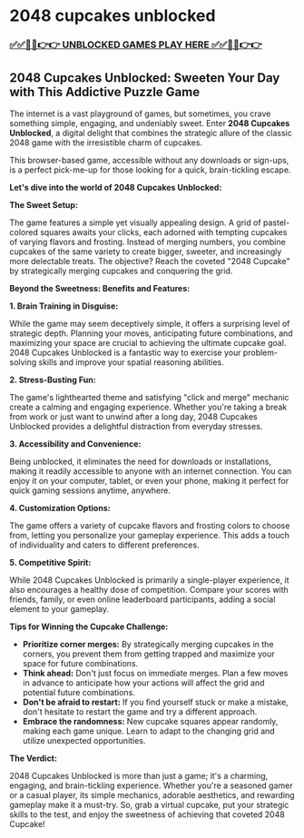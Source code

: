 # 2048 cupcakes unblocked

### [✅✅🔴🔴👉👉 UNBLOCKED GAMES PLAY HERE ✅✅🔴🔴👉👉](https://topstoryindia.com)

## 2048 Cupcakes Unblocked: Sweeten Your Day with This Addictive Puzzle Game

The internet is a vast playground of games, but sometimes, you crave something simple, engaging, and undeniably sweet. Enter **2048 Cupcakes Unblocked**, a digital delight that combines the strategic allure of the classic 2048 game with the irresistible charm of cupcakes. 

This browser-based game, accessible without any downloads or sign-ups, is a perfect pick-me-up for those looking for a quick, brain-tickling escape. 

**Let's dive into the world of 2048 Cupcakes Unblocked:**

**The Sweet Setup:**

The game features a simple yet visually appealing design. A grid of pastel-colored squares awaits your clicks, each adorned with tempting cupcakes of varying flavors and frosting. Instead of merging numbers, you combine cupcakes of the same variety to create bigger, sweeter, and increasingly more delectable treats. The objective? Reach the coveted "2048 Cupcake" by strategically merging cupcakes and conquering the grid.

**Beyond the Sweetness: Benefits and Features:**

**1. Brain Training in Disguise:** 

While the game may seem deceptively simple, it offers a surprising level of strategic depth. Planning your moves, anticipating future combinations, and maximizing your space are crucial to achieving the ultimate cupcake goal. 2048 Cupcakes Unblocked is a fantastic way to exercise your problem-solving skills and improve your spatial reasoning abilities.

**2. Stress-Busting Fun:**

The game's lighthearted theme and satisfying "click and merge" mechanic create a calming and engaging experience. Whether you're taking a break from work or just want to unwind after a long day, 2048 Cupcakes Unblocked provides a delightful distraction from everyday stresses.

**3. Accessibility and Convenience:**

Being unblocked, it eliminates the need for downloads or installations, making it readily accessible to anyone with an internet connection. You can enjoy it on your computer, tablet, or even your phone, making it perfect for quick gaming sessions anytime, anywhere.

**4. Customization Options:**

The game offers a variety of cupcake flavors and frosting colors to choose from, letting you personalize your gameplay experience.  This adds a touch of individuality and caters to different preferences.

**5. Competitive Spirit:**

While 2048 Cupcakes Unblocked is primarily a single-player experience, it also encourages a healthy dose of competition.  Compare your scores with friends, family, or even online leaderboard participants, adding a social element to your gameplay.

**Tips for Winning the Cupcake Challenge:**

* **Prioritize corner merges:** By strategically merging cupcakes in the corners, you prevent them from getting trapped and maximize your space for future combinations.
* **Think ahead:**  Don't just focus on immediate merges. Plan a few moves in advance to anticipate how your actions will affect the grid and potential future combinations.
* **Don't be afraid to restart:** If you find yourself stuck or make a mistake, don't hesitate to restart the game and try a different approach. 
* **Embrace the randomness:**  New cupcake squares appear randomly, making each game unique. Learn to adapt to the changing grid and utilize unexpected opportunities.

**The Verdict:**

2048 Cupcakes Unblocked is more than just a game; it's a charming, engaging, and brain-tickling experience. Whether you're a seasoned gamer or a casual player, its simple mechanics, adorable aesthetics, and rewarding gameplay make it a must-try. So, grab a virtual cupcake, put your strategic skills to the test, and enjoy the sweetness of achieving that coveted 2048 Cupcake! 
